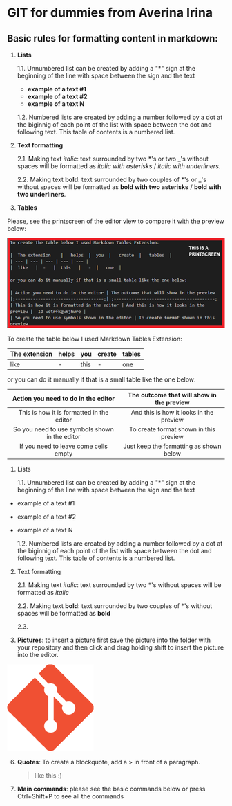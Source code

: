 # GIT for dummies from Averina Irina

## Basic rules for formatting content in markdown:

1. __Lists__

    1.1. Unnumbered list can be created by adding a "*" sign at the beginning of the line with space between the sign and the text

    * __example of a text #1__
    * __example of a text #2__
    * __example of a text N__

     1.2. Numbered lists are created by adding a number followed by a dot at the biginnig of each point of the list with space between the dot and following text. This table of contents is a numbered list.

2. __Text formatting__

    2.1. Making text *italic*: text surrounded by two *'s or two _'s without spaces will be formatted as *italic with asterisks* / _italic with underliners_.

    2.2. Making text **bold**: text surrounded by two couples of *'s or _'s without spaces will be formatted as **bold with two asterisks** / __bold with two underliners__.

  3. __Tables__

Please, see the printscreen of the editor view to compare it with the preview below:

![Alt text](git_table_editor_veiw.png)

To create the table below I used Markdown Tables Extension:

|  The extension    |   helps  |  you  |   create  |   tables  |
| --- | --- | --- | --- | --- |
|  like   |  -   |  this   |   -  |   one  |

or you can do it manually if that is a small table like the one below:

| Action you need to do in the editor | The outcome that will show in the preview
|:-----------------------------------:| :----------------------------------------:
| This is how it is formatted in the editor | And this is how it looks in the preview |  Id wetrfkgwkjhwre | 
| So you need to use symbols shown in the editor | To create format shown in this preview
|If you need to leave come cells empty | Just keep the formatting as shown below

1. Lists

    1.1. Unnumbered list can be created by adding a "*" sign at the beginning of the line with space between the sign and the text

* example of a text #1
* example of a text #2
* example of a text N


    1.2. Numbered lists are created by adding a number followed by a dot at the biginnig of each point of the list with space between the dot and following text. This table of contents is a numbered list.

2. Text formatting

    2.1. Making text *italic*: text surrounded by two *'s without spaces will be formatted as *italic*

    2.2. Making text **bold**: text surrounded by two couples of *'s without spaces will be formatted as **bold**

    2.3. 

5. __Pictures__: to insert a picture first save the picture into the folder with your repository and then click and drag holding shift to insert the picture into the editor.  

![Alt text](git_image.png)

6. __Quotes__: To create a blockquote, add a > in front of a paragraph.

    > like this :)

7. __Main commands__: please see the basic commands below or press Ctrl+Shift+P to see all the commands
